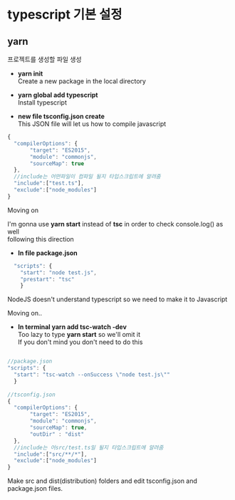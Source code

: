# typescript 기본 설정

## yarn

프로젝트를 생성할 파일 생성  

- **yarn init**  
Create a new package in the local directory  
  
- **yarn global add typescript**  
Install typescript  

- **new file tsconfig.json create**  
This JSON file will let us how to compile javascript  

```typescript
{
  "compilerOptions": {
       "target": "ES2015",                        
       "module": "commonjs",
       "sourceMap": true
  },
  //include는 어떤파일이 컴파일 될지 타입스크립트에 알려줌
  "include":["test.ts"], 
  "exclude":["node_modules"]
}
```
Moving on  

I'm gonna use __yarn start__ instead of __tsc__ in order to check console.log() as well  
following this direction  
- **In file package.json**  
```typescript
  "scripts": {
    "start": "node test.js",
    "prestart": "tsc"
    }
```
NodeJS doesn't understand typescript so we need to make it to Javascript  

Moving on..  

- **In terminal yarn add tsc-watch -dev**  
Too lazy to type __yarn start__ so we'll omit it  
If you don't mind you don't need to do this  
```typescript

//package.json
"scripts": {
  "start": "tsc-watch --onSuccess \"node test.js\""
  }
  
//tsconfig.json
{
  "compilerOptions": {
       "target": "ES2015",  
       "module": "commonjs",
       "sourceMap": true,
       "outDir" : "dist"
  },
  //include는 어src/test.ts일 될지 타입스크립트에 알려줌
  "include":["src/**/*"], 
  "exclude":["node_modules"]
}
```
Make src and dist(distribution) folders and edit tsconfig.json and package.json files.
